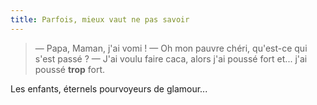 ```yaml
---
title: Parfois, mieux vaut ne pas savoir
---
```


> — Papa, Maman, j'ai vomi !
> — Oh mon pauvre chéri, qu'est-ce qui s'est passé ?
> — J'ai voulu faire caca, alors j'ai poussé fort et... j'ai poussé **trop** fort.

Les enfants, éternels pourvoyeurs de glamour...
